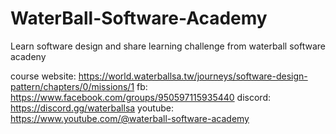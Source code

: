 # WaterBall-Software-Academy
Learn software design and share learning challenge from waterball software acadeny

course website: https://world.waterballsa.tw/journeys/software-design-pattern/chapters/0/missions/1
fb: https://www.facebook.com/groups/950597115935440
discord: https://discord.gg/waterballsa
youtube: https://www.youtube.com/@waterball-software-academy
